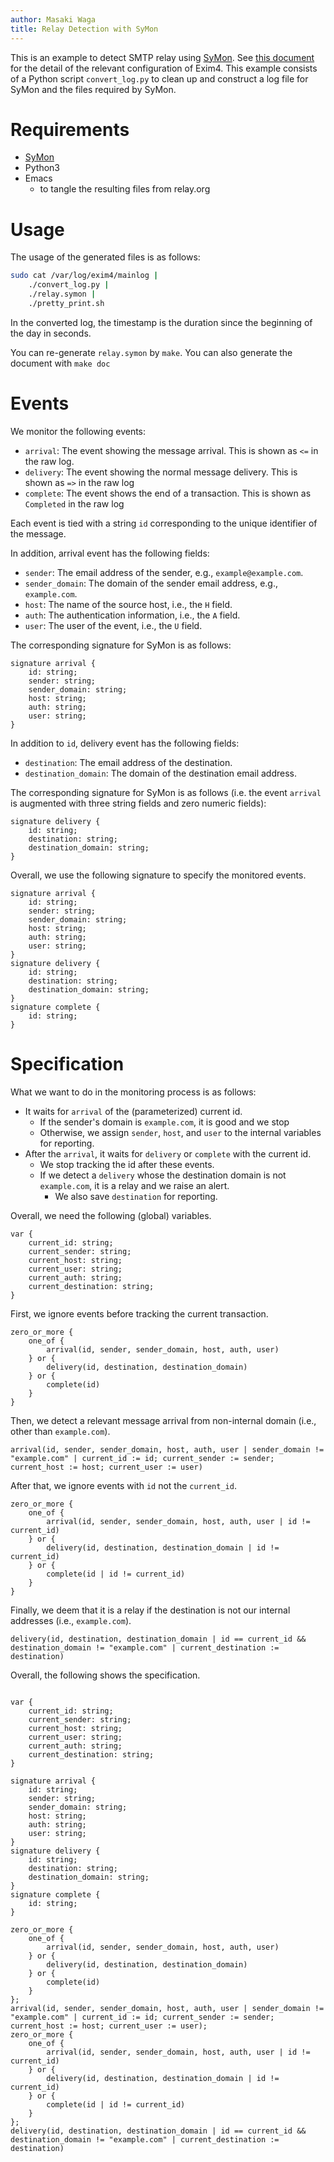 ```yaml
---
author: Masaki Waga
title: Relay Detection with SyMon
---
```


This is an example to detect SMTP relay using
[SyMon](https://github.com/MasWag/SyMon/). See [this
document](https://www.exim.org/exim-html-3.20/doc/html/spec_46.html#SEC813)
for the detail of the relevant configuration of Exim4. This example
consists of a Python script `convert_log.py` to clean up and construct a
log file for SyMon and the files required by SyMon.

# Requirements

- [SyMon](https://github.com/MasWag/SyMon/)
- Python3
- Emacs
  - to tangle the resulting files from relay.org

# Usage

The usage of the generated files is as follows:

``` bash
sudo cat /var/log/exim4/mainlog |
    ./convert_log.py |
    ./relay.symon |
    ./pretty_print.sh
```

In the converted log, the timestamp is the duration since the beginning
of the day in seconds.

You can re-generate `relay.symon` by `make`. You can also generate the
document with `make doc`

# Events

We monitor the following events:

- `arrival`: The event showing the message arrival. This is shown as
  `<=` in the raw log.
- `delivery`: The event showing the normal message delivery. This is
  shown as `=>` in the raw log
- `complete`: The event shows the end of a transaction. This is shown as
  `Completed` in the raw log

Each event is tied with a string `id` corresponding to the unique
identifier of the message.

In addition, arrival event has the following fields:

- `sender`: The email address of the sender, e.g.,
  `example@example.com`.
- `sender_domain`: The domain of the sender email address, e.g.,
  `example.com`.
- `host`: The name of the source host, i.e., the `H` field.
- `auth`: The authentication information, i.e., the `A` field.
- `user`: The user of the event, i.e., the `U` field.

The corresponding signature for SyMon is as follows:

``` symon
signature arrival {
    id: string;
    sender: string;
    sender_domain: string;
    host: string;
    auth: string;
    user: string;
}
```

In addition to `id`, delivery event has the following fields:

- `destination`: The email address of the destination.
- `destination_domain`: The domain of the destination email address.

The corresponding signature for SyMon is as follows (i.e. the event
`arrival` is augmented with three string fields and zero numeric
fields):

``` symon
signature delivery {
    id: string;
    destination: string;
    destination_domain: string;
}
```

Overall, we use the following signature to specify the monitored events.

``` symon
signature arrival {
    id: string;
    sender: string;
    sender_domain: string;
    host: string;
    auth: string;
    user: string;
}
signature delivery {
    id: string;
    destination: string;
    destination_domain: string;
}
signature complete {
    id: string;
}
```

# Specification

What we want to do in the monitoring process is as follows:

- It waits for `arrival` of the (parameterized) current id.
  - If the sender's domain is `example.com`, it is good and we stop
  - Otherwise, we assign `sender`, `host`, and `user` to the internal
    variables for reporting.
- After the `arrival`, it waits for `delivery` or `complete` with the
  current id.
  - We stop tracking the id after these events.
  - If we detect a `delivery` whose the destination domain is not
    `example.com`, it is a relay and we raise an alert.
    - We also save `destination` for reporting.

Overall, we need the following (global) variables.

``` symon
var {
    current_id: string;
    current_sender: string;
    current_host: string;
    current_user: string;
    current_auth: string;
    current_destination: string;
}
```

First, we ignore events before tracking the current transaction.

``` symon
zero_or_more {
    one_of {
        arrival(id, sender, sender_domain, host, auth, user)
    } or {
        delivery(id, destination, destination_domain)
    } or {
        complete(id)
    }
}
```

Then, we detect a relevant message arrival from non-internal domain
(i.e., other than `example.com`).

``` symon
arrival(id, sender, sender_domain, host, auth, user | sender_domain != "example.com" | current_id := id; current_sender := sender; current_host := host; current_user := user)
```

After that, we ignore events with `id` not the `current_id`.

``` symon
zero_or_more {
    one_of {
        arrival(id, sender, sender_domain, host, auth, user | id != current_id)
    } or {
        delivery(id, destination, destination_domain | id != current_id)
    } or {
        complete(id | id != current_id)
    }
}
```

Finally, we deem that it is a relay if the destination is not our
internal addresses (i.e., `example.com`).

``` symon
delivery(id, destination, destination_domain | id == current_id && destination_domain != "example.com" | current_destination := destination)
```

Overall, the following shows the specification.

``` symon

var {
    current_id: string;
    current_sender: string;
    current_host: string;
    current_user: string;
    current_auth: string;
    current_destination: string;
}

signature arrival {
    id: string;
    sender: string;
    sender_domain: string;
    host: string;
    auth: string;
    user: string;
}
signature delivery {
    id: string;
    destination: string;
    destination_domain: string;
}
signature complete {
    id: string;
}

zero_or_more {
    one_of {
        arrival(id, sender, sender_domain, host, auth, user)
    } or {
        delivery(id, destination, destination_domain)
    } or {
        complete(id)
    }
};
arrival(id, sender, sender_domain, host, auth, user | sender_domain != "example.com" | current_id := id; current_sender := sender; current_host := host; current_user := user);
zero_or_more {
    one_of {
        arrival(id, sender, sender_domain, host, auth, user | id != current_id)
    } or {
        delivery(id, destination, destination_domain | id != current_id)
    } or {
        complete(id | id != current_id)
    }
};
delivery(id, destination, destination_domain | id == current_id && destination_domain != "example.com" | current_destination := destination)
```
